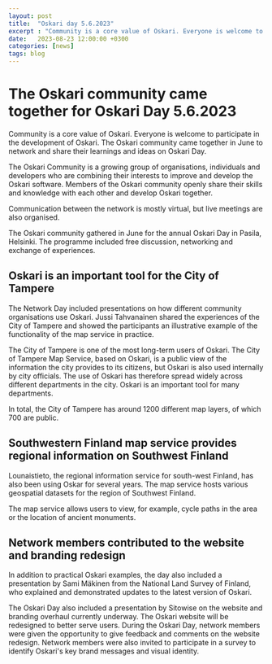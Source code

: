 ```yaml
---
layout: post
title:  "Oskari day 5.6.2023"
excerpt : "Community is a core value of Oskari. Everyone is welcome to participate in the development of Oskari. The Oskari community came together in June to network and share their learnings and ideas on Oskari Day."
date:   2023-08-23 12:00:00 +0300
categories: [news]
tags: blog
---
```

# The Oskari community came together for Oskari Day 5.6.2023

Community is a core value of Oskari. Everyone is welcome to participate in the development of Oskari. The Oskari community came together in June to network and share their learnings and ideas on Oskari Day.

The Oskari Community is a growing group of organisations, individuals and developers who are combining their interests to improve and develop the Oskari software. Members of the Oskari community openly share their skills and knowledge with each other and develop Oskari together. 

Communication between the network is mostly virtual, but live meetings are also organised. 

The Oskari community gathered in June for the annual Oskari Day in Pasila, Helsinki. The programme included free discussion, networking and exchange of experiences.

## Oskari is an important tool for the City of Tampere 

The Network Day included presentations on how different community organisations use Oskari. Jussi Tahvanainen shared the experiences of the City of Tampere and showed the participants an illustrative example of the functionality of the map service in practice. 

The City of Tampere is one of the most long-term users of Oskari. The City of Tampere Map Service, based on Oskari, is a public view of the information the city provides to its citizens, but Oskari is also used internally by city officials. The use of Oskari has therefore spread widely across different departments in the city. Oskari is an important tool for many departments. 

In total, the City of Tampere has around 1200 different map layers, of which 700 are public.

## Southwestern Finland map service provides regional information on Southwest Finland

Lounaistieto, the regional information service for south-west Finland, has also been using Oskar for several years. The map service hosts various geospatial datasets for the region of Southwest Finland.

The map service allows users to view, for example, cycle paths in the area or the location of ancient monuments. 

## Network members contributed to the website and branding redesign

In addition to practical Oskari examples, the day also included a presentation by Sami Mäkinen from the National Land Survey of Finland, who explained and demonstrated updates to the latest version of Oskari. 

The Oskari Day also included a presentation by Sitowise on the website and branding overhaul currently underway. The Oskari website will be redesigned to better serve users. During the Oskari Day, network members were given the opportunity to give feedback and comments on the website redesign. Network members were also invited to participate in a survey to identify Oskari's key brand messages and visual identity.


